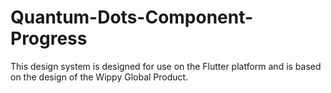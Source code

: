 # Quantum-Dots-Component-Progress
This design system is designed for use on the Flutter platform and is based on the design of the Wippy Global Product.
